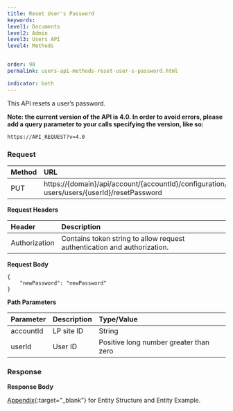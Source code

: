 ```yaml
---
title: Reset User's Password
keywords:
level1: Documents
level2: Admin
level3: Users API
level4: Methods


order: 90
permalink: users-api-methods-reset-user-s-password.html

indicator: both
---
```


This API resets a user’s password.

**Note: the current version of the API is 4.0. In order to avoid errors, please add a query parameter to your calls specifying the version, like so:**

```
https://API_REQUEST?v=4.0
```

### Request

| Method|      URL  |
| :-------- | :---|  
 |PUT|  https://{domain}/api/account/{accountId}/configuration/le-users/users/{userId}/resetPassword |

**Request Headers**

 |Header|         Description  |
| :------|        :--------  |
 |Authorization|  Contains token string to allow request authentication and authorization.  |

**Request Body**


    {
        "newPassword": "newPassword"
    }

**Path Parameters**

 |Parameter|  Description|  Type/Value |
 |:------|    :--------|    :--------|
 |accountId|  LP site ID|   String |
 |userId|  User ID|   Positive long number greater than zero|

### Response

**Response Body**

[Appendix](administration-users-appendix.html){:target="_blank"} for Entity Structure and Entity Example.
